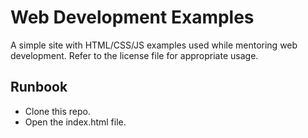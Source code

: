 # Web Development Examples

A simple site with HTML/CSS/JS examples used while mentoring web development. Refer to the license file for appropriate usage. 

## Runbook

* Clone this repo.
* Open the index.html file. 
